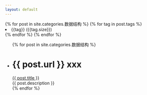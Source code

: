 ```yaml
---
layout: default
---
```


<body>
  <div class="index-wrapper">
    <div class="aside">
      <div class="info-card">
        <div align="left">
          {% for post in site.categories.数据结构 %}
            {% for tag in post.tags %}
              <li> {{tag}} ({{tag.size}})</li>
            {% endfor %}
          {% endfor %}
        </div>
      </div>
        <div id="particles-js"></div>
      </div>
    </div>
    <div class="index-content">
      <ul class="artical-list">
        {% for post in site.categories.数据结构 %}
          <li>
            <h1>{{ post.url }} xxx</h1>
            <a href="{{ post.url }}" class="title">{{ post.title }}</a>
            <div class="title-desc">{{ post.description }}</div>
          </li>
        {% endfor %}
      </ul>
    </div>
    
  </div>
</body>
